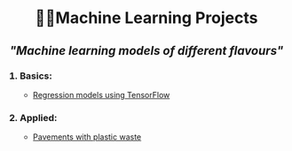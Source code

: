<h1 align="center">🧠🦾Machine Learning Projects</h1>

<h2 align='center'><em>"Machine learning models of different flavours"</em></h2>


<ol>
  <h3><li>Basics:</li></h3>
    <ul>
    <li><a href='https://github.com/cavs1010/insuranceModel'>Regression models using TensorFlow</a></li>
    </ul>
  <h3><li>Applied:</li></h3>
  <ul>
    <li><a href='https://github.com/cavs1010/asphalt'>Pavements with plastic waste</a></li>
  </u>
</ol>
